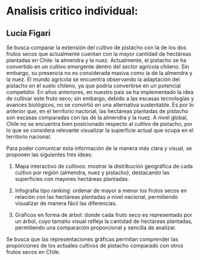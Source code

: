 # Analisis critico individual:
## Lucía Figari

Se busca comparar la extensión del cultivo de pistacho con la de los dos frutos secos que actualmente cuentan con la mayor cantidad de hectáreas plantadas en Chile: la almendra y la nuez.
Actualmente, el pistacho se ha convertido en un cultivo emergente dentro del sector agrícola chileno. Sin embargo, su presencia no es considerada masiva como la de la almendra y la nuez. El mundo agrícola se encuentra observando la adaptación del pistacho en el suelo chileno, ya que podría convertirse en un potencial competidor.
En años anteriores, en nuestro país se ha implementado la idea de cultivar este fruto seco; sin embargo, debido a las escasas tecnologías y avances biológicos, no se convirtió en una alternativa sustentable. Es por lo anterior que, en el territorio nacional, las hectáreas plantadas de pistacho son escasas comparadas con las de la almendra y la nuez.
A nivel global, Chile no se encuentra bien posicionado respecto al cultivo de pistacho, por lo que se considera relevante visualizar la superficie actual que ocupa en el territorio nacional.

Para poder comunicar esta información de la manera más clara y visual, se proponen las siguientes tres ideas:

1. Mapa interactivo de cultivos: mostrar la distribución geográfica de cada cultivo por región (almendra, nuez y pistacho), destacando las superficies con mayores hectáreas plantadas.

2. Infografía tipo ranking: ordenar de mayor a menor los frutos secos en relación con las hectáreas plantadas a nivel nacional, permitiendo visualizar de manera fácil las diferencias.

3. Gráficos en forma de árbol: donde cada fruto seco es representado por un árbol, cuyo tamaño visual refleja la cantidad de hectáreas plantadas, permitiendo una comparación proporcional y sencilla de analizar.

Se busca que las representaciones gráficas permitan comprender las proporciones de los actuales cultivos de pistacho comparado con otros frutos secos en Chile.